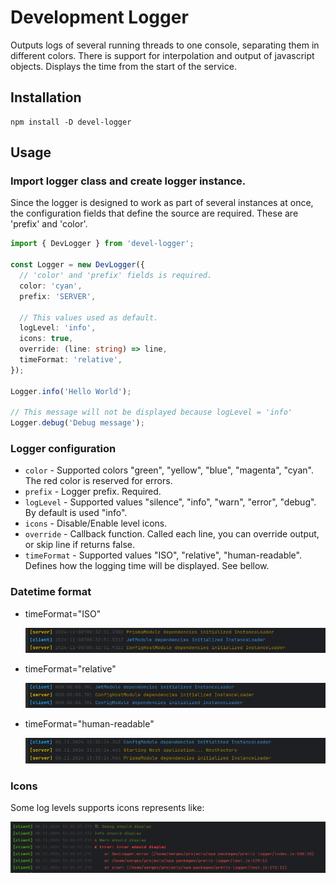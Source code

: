 # Development Logger

Outputs logs of several running threads to one console, separating them in different colors. There is support for interpolation and output of javascript objects. Displays the time from the start of the service.


## Installation

```shell
npm install -D devel-logger
```

## Usage

### Import logger class and create logger instance.

Since the logger is designed to work as part of several instances at once, the configuration fields that define the source are required. These are 'prefix' and 'color'.

```typescript
import { DevLogger } from 'devel-logger';

const Logger = new DevLogger({
  // 'color' and 'prefix' fields is required.
  color: 'cyan',      
  prefix: 'SERVER',
  
  // This values used as default.
  logLevel: 'info',
  icons: true, 
  override: (line: string) => line, 
  timeFormat: 'relative',
});

Logger.info('Hello World');

// This message will not be displayed because logLevel = 'info'
Logger.debug('Debug message');

```

### Logger configuration

- `color` - Supported colors "green", "yellow", "blue", "magenta", "cyan". The red color is reserved for errors.
- `prefix` - Logger prefix. Required.
- `logLevel` - Supported values "silence", "info", "warn", "error", "debug". By default is used "info".
- `icons` - Disable/Enable level icons.
- `override` - Callback function. Called each line, you can override output, or skip line if returns false.
- `timeFormat` - Supported values "ISO", "relative", "human-readable". Defines how the logging time will be displayed. See bellow.

### Datetime format

- timeFormat="ISO"

    ![Datetime Format Screenshot](https://raw.githubusercontent.com/itsib/devel-logger/master/images/datetime-iso.png)

- timeFormat="relative"

  ![Datetime Format Screenshot](https://raw.githubusercontent.com/itsib/devel-logger/master/images/datetime-relative.png)

- timeFormat="human-readable"

  ![Datetime Format Screenshot](https://raw.githubusercontent.com/itsib/devel-logger/master/images/datetime-human-readable.png)

### Icons

Some log levels supports icons represents like:

![Icons Screenshot](https://raw.githubusercontent.com/itsib/devel-logger/master/images/icons-represents.png)

